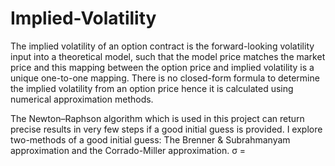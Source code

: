 # Implied-Volatility

The implied volatility of an option contract is the forward-looking volatility input into a theoretical model, such that the model price 
matches the market price and this mapping between the option price and implied volatility is a unique one-to-one mapping.
There is no closed-form formula to determine the implied volatility from an option price hence it is calculated using numerical approximation methods.

The Newton–Raphson algorithm which is used in this project can return precise results in very few steps if a good initial guess is provided.
I explore two-methods of a good initial guess: The Brenner & Subrahmanyam approximation and the Corrado-Miller approximation.
&sigma; = 
